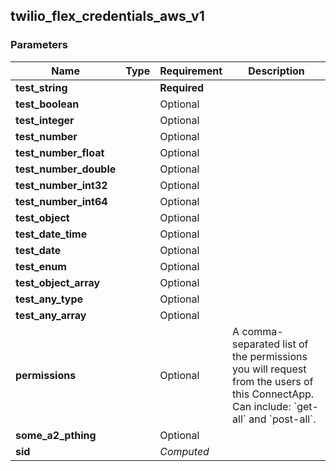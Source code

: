 
## twilio_flex_credentials_aws_v1

### Parameters

Name | Type | Requirement | Description
--- | --- | --- | ---
**test_string** |  | **Required** | 
**test_boolean** |  | Optional | 
**test_integer** |  | Optional | 
**test_number** |  | Optional | 
**test_number_float** |  | Optional | 
**test_number_double** |  | Optional | 
**test_number_int32** |  | Optional | 
**test_number_int64** |  | Optional | 
**test_object** |  | Optional | 
**test_date_time** |  | Optional | 
**test_date** |  | Optional | 
**test_enum** |  | Optional | 
**test_object_array** |  | Optional | 
**test_any_type** |  | Optional | 
**test_any_array** |  | Optional | 
**permissions** |  | Optional | A comma-separated list of the permissions you will request from the users of this ConnectApp.  Can include: &#x60;get-all&#x60; and &#x60;post-all&#x60;.
**some_a2_pthing** |  | Optional | 
**sid** |  | *Computed* | 

